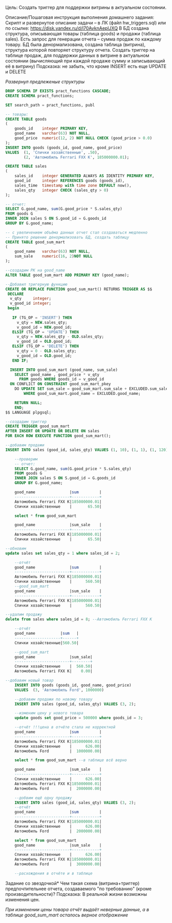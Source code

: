 Цель:
 Создать триггер для поддержки витрины в актуальном состоянии.

Описание/Пошаговая инструкция выполнения домашнего задания:
Скрипт и развернутое описание задачи – в ЛК (файл hw_triggers.sql) или по ссылке: https://disk.yandex.ru/d/l70AvknAepIJXQ
В БД создана структура, описывающая товары (таблица goods) и продажи (таблица sales).
Есть запрос для генерации отчета – сумма продаж по каждому товару.
БД была денормализована, создана таблица (витрина), структура которой повторяет структуру отчета.
Создать триггер на таблице продаж, для поддержки данных в витрине в актуальном состоянии (вычисляющий при каждой продаже сумму и записывающий её в витрину)
Подсказка: не забыть, что кроме INSERT есть еще UPDATE и DELETE

*Развернул предлеженые структуры*
```sql
DROP SCHEMA IF EXISTS pract_functions CASCADE;
CREATE SCHEMA pract_functions;

SET search_path = pract_functions, publ

-- товары:
CREATE TABLE goods
(
    goods_id    integer PRIMARY KEY,
    good_name   varchar(63) NOT NULL,
    good_price  numeric(12, 2) NOT NULL CHECK (good_price > 0.0)
);
INSERT INTO goods (goods_id, good_name, good_price)
VALUES 	(1, 'Спички хозайственные', .50),
		(2, 'Автомобиль Ferrari FXX K', 185000000.01);

CREATE TABLE sales
(
    sales_id    integer GENERATED ALWAYS AS IDENTITY PRIMARY KEY,
    good_id     integer REFERENCES goods (goods_id),
    sales_time  timestamp with time zone DEFAULT now(),
    sales_qty   integer CHECK (sales_qty > 0)
);        

-- отчет:
SELECT G.good_name, sum(G.good_price * S.sales_qty)
FROM goods G
INNER JOIN sales S ON S.good_id = G.goods_id
GROUP BY G.good_name;

-- с увеличением объёма данных отчет стал создаваться медленно
-- Принято решение денормализовать БД, создать таблицу
CREATE TABLE good_sum_mart
(
	good_name   varchar(63) NOT NULL,
	sum_sale	numeric(16, 2)NOT NULL
);

--создадим PK на good_name
ALTER TABLE good_sum_mart ADD PRIMARY KEY (good_name);

--Добавил тригерную функцию
CREATE OR REPLACE FUNCTION good_sum_mart() RETURNS TRIGGER AS $$
 DECLARE
  v_qty     integer;
  v_good_id integer;
 begin
	 
   IF (TG_OP = 'INSERT') THEN
     v_qty = NEW.sales_qty;
     v_good_id = NEW.good_id; 
   ELSIF (TG_OP = 'UPDATE') THEN
     v_qty = NEW.sales_qty - OLD.sales_qty;
     v_good_id = OLD.good_id;
   ELSIF (TG_OP = 'DELETE') THEN
     v_qty = 0 - OLD.sales_qty;
     v_good_id = OLD.good_id;
   END IF;

  INSERT INTO good_sum_mart (good_name, sum_sale)
    SELECT good_name , good_price * v_qty
      FROM goods WHERE goods_id = v_good_id
  ON CONFLICT ON CONSTRAINT good_sum_mart_pkey
    DO UPDATE SET sum_sale = good_sum_mart.sum_sale + EXCLUDED.sum_sale
        WHERE good_sum_mart.good_name = EXCLUDED.good_name;

    RETURN NULL;
    END;
$$ LANGUAGE plpgsql;

--создадим триггер
CREATE TRIGGER good_sum_mart
AFTER INSERT OR UPDATE OR DELETE ON sales
FOR EACH ROW EXECUTE FUNCTION good_sum_mart();

--добавим продажи
INSERT INTO sales (good_id, sales_qty) VALUES (1, 10), (1, 1), (1, 120), (2, 1);

    --проверим
    -- отчет:
    SELECT G.good_name, sum(G.good_price * S.sales_qty)
    FROM goods G
    INNER JOIN sales S ON S.good_id = G.goods_id
    GROUP BY G.good_name;

    good_name               |sum         |
    ------------------------+------------+
    Автомобиль Ferrari FXX K|185000000.01|
    Спички хозайственные    |       65.50|

    select * from good_sum_mart

    good_name               |sum_sale    |
    ------------------------+------------+
    Автомобиль Ferrari FXX K|185000000.01|
    Спички хозайственные    |       65.50|

--обновим
update sales set sales_qty = 1 where sales_id = 2;

    --отчёт
    good_name               |sum         |
    ------------------------+------------+
    Автомобиль Ferrari FXX K|185000000.01|
    Спички хозайственные    |      560.50|
    --good_sum_mart
    good_name               |sum_sale    |
    ------------------------+------------+
    Автомобиль Ferrari FXX K|185000000.01|
    Спички хозайственные    |      560.50|

--удалим продажу    
delete from sales where sales_id = 8; --Автомобиль Ferrari FXX K

    --отчёт
    good_name           |sum   |
    --------------------+------+
    Спички хозайственные|560.50|

    --good_sum_mart
    good_name               |sum_sale|
    ------------------------+--------+
    Спички хозайственные    |  560.50|
    Автомобиль Ferrari FXX K|    0.00|

--добавим новый товар
    INSERT INTO goods (goods_id, good_name, good_price)
    VALUES 	(3, 'Автомобиль Ford', 1000000)

    --добавим продажи по новому товару
    INSERT INTO sales (good_id, sales_qty) VALUES (3, 2);

    --изменим цену у нового товара
    update goods set good_price = 500000 where goods_id = 3;

    --отчёт !!!цена в отчёте стала не корректной
    good_name               |sum         |
    ------------------------+------------+
    Автомобиль Ferrari FXX K|185000000.01|
    Спички хозайственные    |      626.00|
    Автомобиль Ford         |  1000000.00|

    select * from good_sum_mart --в таблице всё верно

    good_name               |sum_sale    |
    ------------------------+------------+
    Спички хозайственные    |      626.00|
    Автомобиль Ferrari FXX K|185000000.01|
    Автомобиль Ford         |  2000000.00|

    --добвим ещё одну продажу
    INSERT INTO sales (good_id, sales_qty) VALUES (3, 2);
    --отчёт
    good_name               |sum         |
    ------------------------+------------+
    Автомобиль Ferrari FXX K|185000000.01|
    Спички хозайственные    |      626.00|
    Автомобиль Ford         |  2000000.00| 

    select * from good_sum_mart
    good_name               |sum_sale    |
    ------------------------+------------+
    Спички хозайственные    |      626.00|
    Автомобиль Ferrari FXX K|185000000.01|
    Автомобиль Ford         |  3000000.00|

    --расхождения в отчёте и в таблице
```

Задание со звездочкой*
Чем такая схема (витрина+триггер) предпочтительнее отчета, создаваемого "по требованию" (кроме производительности)?
Подсказка: В реальной жизни возможны изменения цен.

*При изменении цены товара отчёт выдаёт неверные данные, а в таблице good_sum_mart осталось верное отображение*